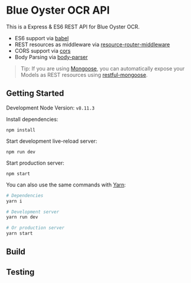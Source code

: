 Blue Oyster OCR API
==================================

This is a Express & ES6 REST API for Blue Oyster OCR.

- ES6 support via [babel](https://babeljs.io)
- REST resources as middleware via [resource-router-middleware](https://github.com/developit/resource-router-middleware)
- CORS support via [cors](https://github.com/troygoode/node-cors)
- Body Parsing via [body-parser](https://github.com/expressjs/body-parser)

> Tip: If you are using [Mongoose](https://github.com/Automattic/mongoose), you can automatically expose your Models as REST resources using [restful-mongoose](https://git.io/restful-mongoose).



Getting Started
---------------

Development Node Version: `v8.11.3`

Install dependencies:

    npm install

Start development live-reload server:

    npm run dev

Start production server:

    npm start

You can also use the same commands with [Yarn](https://yarnpkg.com/en/):

```sh
# Dependencies
yarn i

# Development server
yarn run dev

# Or production server
yarn start
```



Build
---------------



Testing
---------------
